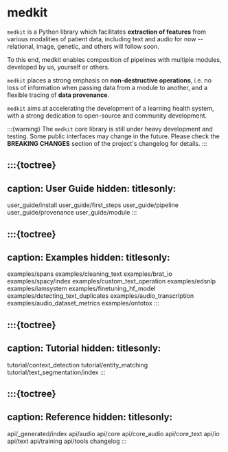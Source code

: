 # medkit

`medkit` is a Python library which facilitates **extraction of features**
from various modalities of patient data, including text and audio for now
-- relational, image, genetic, and others will follow soon.

To this end, medkit enables composition of pipelines with multiple modules,
developed by us, yourself or others.

`medkit` places a strong emphasis on **non-destructive operations**,
i.e. no loss of information when passing data from a module to another,
and a flexible tracing of **data provenance**.

`medkit` aims at accelerating the development of a learning health system,
with a strong dedication to open-source and community development.

:::{warning}
The `medkit` core library is still under heavy development and testing.
Some public interfaces may change in the future.
Please check the **BREAKING CHANGES** section of the project's changelog for details.
:::

:::{toctree}
---
caption: User Guide
hidden:
titlesonly:
---
user_guide/install
user_guide/first_steps
user_guide/pipeline
user_guide/provenance
user_guide/module
:::

:::{toctree}
---
caption: Examples
hidden:
titlesonly:
---
examples/spans
examples/cleaning_text
examples/brat_io
examples/spacy/index
examples/custom_text_operation
examples/edsnlp
examples/iamsystem
examples/finetuning_hf_model
examples/detecting_text_duplicates
examples/audio_transcription
examples/audio_dataset_metrics
examples/ontotox
:::

:::{toctree}
---
caption: Tutorial
hidden:
titlesonly:
---
tutorial/context_detection
tutorial/entity_matching
tutorial/text_segmentation/index
:::

:::{toctree}
---
caption: Reference
hidden:
titlesonly:
---
api/_generated/index
api/audio
api/core
api/core_audio
api/core_text
api/io
api/text
api/training
api/tools
changelog
:::
